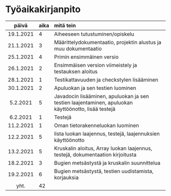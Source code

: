 # Työaikakirjanpito

| päivä | aika | mitä tein  |
| :----:|:-----| :-----|
| 19.1.2021 | 4 | Aiheeseen tutustuminen/opiskelu |
| 21.1.2021 | 3 | Määrittelydokumentaatio, projektin alustus ja muu dokumentaatio |
| 25.1.2021 | 4 | Primin ensimmäinen versio |
| 26.1.2021 | 2 | Ensimmäisen version viimeistely ja testauksen aloitus |
| 28.1.2021 | 1 | Testikattavuuden ja checkstylen lisääminen |
| 30.1.2021 | 2 | Apuluokan ja sen testien luominen |
| 5.2.2021 | 5 | Javadocin lisääminen, apuluokan ja sen testien laajentaminen, apuluokan käyttöönotto, lisää testejä |
| 6.2.2021 | 1 | Testejä |
| 11.2.2021 | 1 | Oman tietorakenneluokan luominen |
| 12.2.2021 | 5 | lista luokan laajennus, testejä, laajennuksien käyttöönotto |
| 13.2.2021 | 5 | Kruskalin aloitus, Array luokan laajennus, testejä, dokumentaation kirjoitusta |
| 18.2.2021 | 3 | Bugien metsästystä ja kruskalin suunnittelua |
| 19.2.2021 | 6 | Bugien metsästystä, testien uudistamista, korjauksia |
| yht. | 42 | |